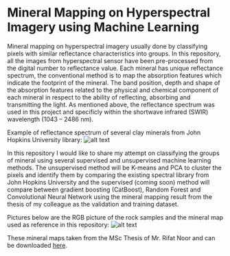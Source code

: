 # Mineral Mapping on Hyperspectral Imagery using Machine Learning

Mineral mapping on hyperspectral imagery usually done by classifying pixels with similar reflectance characteristics into groups. In this repository, all the images from hyperspectral sensor have been pre-processed from the digital number to reflectance value.
Each mineral has unique reflectance spectrum, the conventional method is to map the absorption features which indicate the footprint of the mineral. The band position, depth and shape of the absorption features related to the physical and chemical component of each mineral in respect to the ability of reflecting, absorbing and transmitting the light.
As mentioned above, the reflectance spectrum was used in this project and specificly within the shortwave infrared (SWIR) wavelength (1043 – 2486 nm).

Example of reflectance spectrum of several clay minerals from John Hopkins University library:
![alt text](https://github.com/panjoel4/MineralMapping/blob/main/Data/spectrum.png?raw=true)

In this repository I would like to share my attempt on classifying the groups of mineral using several supervised and unsupervised machine learning methods.
The unsupervised method will be K-means and PCA to cluster the pixels and identify them by comparing the existing spectral library from John Hopkins University and the supervised (coming soon) method will compare between gradient boosting (CatBoost), Random Forest and Convolutional Neural Network using the mineral mapping result from the thesis of my colleague as the validation and training dataset.

Pictures below are the RGB picture of the rock samples and the mineral map used as reference in this repository:
![alt text](https://github.com/panjoel4/MineralMapping/blob/main/Data/Sample%20Files.png?raw=true)

These mineral maps taken from the MSc Thesis of Mr. Rifat Noor and can be downloaded [here](http://essay.utwente.nl/83451/).
